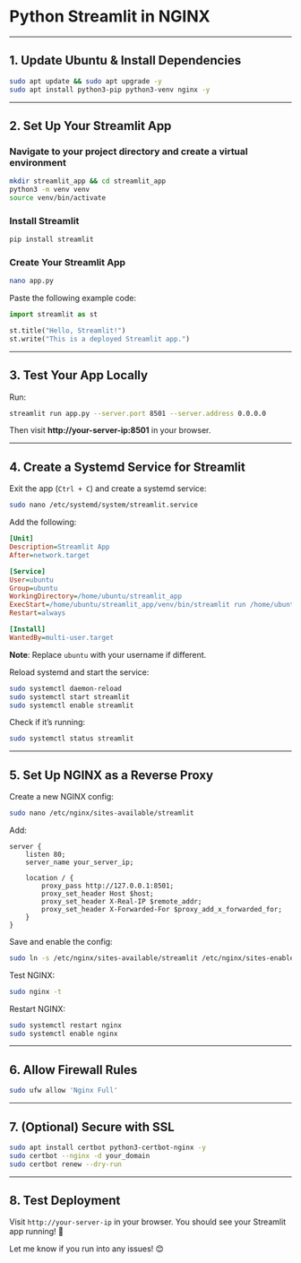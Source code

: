 # Python Streamlit in NGINX
---

## **1. Update Ubuntu & Install Dependencies**
```bash
sudo apt update && sudo apt upgrade -y
sudo apt install python3-pip python3-venv nginx -y
```

---

## **2. Set Up Your Streamlit App**
### **Navigate to your project directory and create a virtual environment**
```bash
mkdir streamlit_app && cd streamlit_app
python3 -m venv venv
source venv/bin/activate
```

### **Install Streamlit**
```bash
pip install streamlit
```

### **Create Your Streamlit App**
```bash
nano app.py
```
Paste the following example code:
```python
import streamlit as st

st.title("Hello, Streamlit!")
st.write("This is a deployed Streamlit app.")
```

---

## **3. Test Your App Locally**
Run:
```bash
streamlit run app.py --server.port 8501 --server.address 0.0.0.0
```
Then visit **http://your-server-ip:8501** in your browser.

---

## **4. Create a Systemd Service for Streamlit**
Exit the app (`Ctrl + C`) and create a systemd service:
```bash
sudo nano /etc/systemd/system/streamlit.service
```
Add the following:
```ini
[Unit]
Description=Streamlit App
After=network.target

[Service]
User=ubuntu
Group=ubuntu
WorkingDirectory=/home/ubuntu/streamlit_app
ExecStart=/home/ubuntu/streamlit_app/venv/bin/streamlit run /home/ubuntu/streamlit_app/app.py --server.port 8501 --server.address 0.0.0.0
Restart=always

[Install]
WantedBy=multi-user.target
```
**Note**: Replace `ubuntu` with your username if different.

Reload systemd and start the service:
```bash
sudo systemctl daemon-reload
sudo systemctl start streamlit
sudo systemctl enable streamlit
```

Check if it’s running:
```bash
sudo systemctl status streamlit
```

---

## **5. Set Up NGINX as a Reverse Proxy**
Create a new NGINX config:
```bash
sudo nano /etc/nginx/sites-available/streamlit
```
Add:
```nginx
server {
    listen 80;
    server_name your_server_ip;

    location / {
        proxy_pass http://127.0.0.1:8501;
        proxy_set_header Host $host;
        proxy_set_header X-Real-IP $remote_addr;
        proxy_set_header X-Forwarded-For $proxy_add_x_forwarded_for;
    }
}
```
Save and enable the config:
```bash
sudo ln -s /etc/nginx/sites-available/streamlit /etc/nginx/sites-enabled/
```

Test NGINX:
```bash
sudo nginx -t
```
Restart NGINX:
```bash
sudo systemctl restart nginx
sudo systemctl enable nginx
```

---

## **6. Allow Firewall Rules**
```bash
sudo ufw allow 'Nginx Full'
```

---

## **7. (Optional) Secure with SSL**
```bash
sudo apt install certbot python3-certbot-nginx -y
sudo certbot --nginx -d your_domain
sudo certbot renew --dry-run
```

---

## **8. Test Deployment**
Visit `http://your-server-ip` in your browser. You should see your Streamlit app running! 🚀  

Let me know if you run into any issues! 😊
